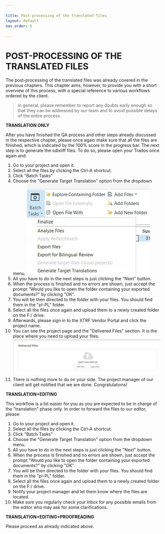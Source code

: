 ```yaml
---

title: Post-processing of the translated files
layout: default
nav_order: 6

---
```

POST-PROCESSING OF THE TRANSLATED FILES
===============
The post-processing of the translated files was already covered in the previous chapters. This chapter aims, however, to provide you with a short overview of this process, with a
special reference to various workflows ordered by the client. 

>In general, please remember to report any doubts early enough so that they can be addressed by our team and to avoid possible delays of the entire process.

**TRANSLATION ONLY**

After you have finished the QA process and other steps already discussed in the respective chapter, please once again make sure that all the files are finished, which is indicated by the 100% score in the progress bar.
The next step is to generate the sdlxliff files. To do so, please open your Trados once again and:
1. Go to your project and open it.
2. Select all the files by clicking the Ctrl-A shortcut. 
3. Click "Batch Tasks"
4. Choose the "Generate Target Translation" option from the dropdown menu.
   ![batch](batchtasks.jpg.jpg)
6. All you have to do in the next steps is just clicking the "Next" button. 
7. When the process is finished and no errors are shown, just accept the prompt "Would you like to open the folder containing your exported documents?" by clicking "OK".
8. You will be then directed to the folder with your files. You should find them in the "pl-PL" folder.
9. Select all the files once again and upload them to a newly created folder on the F:/ drive. 
10. Afterwards, please sign in to the XTRF Vendor Portal and click the project name.
11. You can see the project page and the "Delivered Files" section. It is the place where you need to upload your files.
    ![xtrf](xtrfdelivery.jpg) 
13. There is nothing more to do on your side. The project manager of our client will get notified that we are done. Congratulations!

**TRANSLATION+EDITING**

This workflow is a bit easier for you as you are expected to be in charge of the "translation" phase only. In order to forward the files to our editor, please:

1. Go to your project and open it.
2. Select all the files by clicking the Ctrl-A shortcut. 
3. Click "Batch Tasks"
4. Choose the "Generate Target Translation" option from the dropdown menu.
5. All you have to do in the next steps is just clicking the "Next" button. 
6. When the process is finished and no errors are shown, just accept the prompt "Would you like to open the folder containing your exported documents?" by clicking "OK".
7. You will be then directed to the folder with your files. You should find them in the "pl-PL" folder.
8. Select all the files once again and upload them to a newly created folder on the F:/ drive. 
9. Notify your project manager and let them know where the files are located.
10. Make sure you regularly check your inbox for any possible emails from the editor who may ask for some clarifications.

**TRANSLATION+EDITING+PROOFREADING**

Please proceed as already indicated above. 
